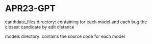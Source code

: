 # APR23-GPT

candidate_files directory: containing for each model and each bug the closest candidate by edit distance

models directory: contains the source code for each model
